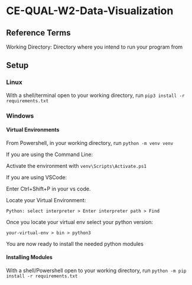 # CE-QUAL-W2-Data-Visualization

## Reference Terms

Working Directory: Directory where you intend to run your program from

## Setup

### Linux

With a shell/terminal open to your working directory, run `pip3 install -r requirements.txt`

### Windows

#### Virtual Environments

From Powershell, in your working directory, run `python -m venv venv`

If you are using the Command Line:

Activate the environment with `venv\Scripts\Activate.ps1`

If you are using VSCode:

Enter Ctrl+Shift+P in your vs code.

Locate your Virtual Environment:

`Python: select interpreter > Enter interpreter path > Find`

Once you locate your virtual env select your python version:

`your-virtual-env > bin > python3`

You are now ready to install the needed python modules

#### Installing Modules

With a shell/Powershell open to your working directory, run `python -m pip install -r requirements.txt`
